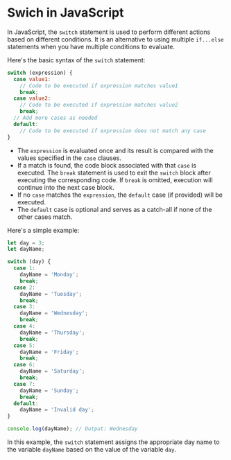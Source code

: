 # Swich in JavaScript
In JavaScript, the `switch` statement is used to perform different actions based on different conditions. It is an alternative to using multiple `if...else` statements when you have multiple conditions to evaluate.

Here's the basic syntax of the `switch` statement:

```javascript
switch (expression) {
  case value1:
    // Code to be executed if expression matches value1
    break;
  case value2:
    // Code to be executed if expression matches value2
    break;
  // Add more cases as needed
  default:
    // Code to be executed if expression does not match any case
}
```

- The `expression` is evaluated once and its result is compared with the values specified in the `case` clauses.
- If a match is found, the code block associated with that `case` is executed. The `break` statement is used to exit the `switch` block after executing the corresponding code. If `break` is omitted, execution will continue into the next case block.
- If no `case` matches the `expression`, the `default` case (if provided) will be executed.
- The `default` case is optional and serves as a catch-all if none of the other cases match.

Here's a simple example:

```javascript
let day = 3;
let dayName;

switch (day) {
  case 1:
    dayName = 'Monday';
    break;
  case 2:
    dayName = 'Tuesday';
    break;
  case 3:
    dayName = 'Wednesday';
    break;
  case 4:
    dayName = 'Thursday';
    break;
  case 5:
    dayName = 'Friday';
    break;
  case 6:
    dayName = 'Saturday';
    break;
  case 7:
    dayName = 'Sunday';
    break;
  default:
    dayName = 'Invalid day';
}

console.log(dayName); // Output: Wednesday
```

In this example, the `switch` statement assigns the appropriate day name to the variable `dayName` based on the value of the variable `day`.